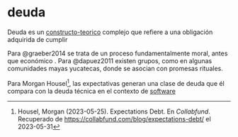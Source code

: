 # deuda

Deuda es un [constructo-teorico](constructo-teorico.md) complejo que refiere a una obligación adquirida de cumplir

Para @graeber2014 se trata de un proceso fundamentalmente moral, antes que económico <!--elaborar mejor-->. Para @dapuez2011 existen grupos, como en algunas comunidades mayas yucatecas, donde se asocian con promesas rituales.

Para Morgan Housel[^housel2023], las expectativas generan una clase de deuda que él compara con la deuda técnica en el contexto de [software](software.md)

[^housel2023]: Housel, Morgan (2023-05-25). Expectations Debt. En *Collabfund*. Recuperado de  https://collabfund.com/blog/expectations-debt/ el 2023-05-31
